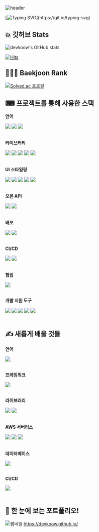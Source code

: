 ![header](https://capsule-render.vercel.app/api?type=waving&height=160&color=036ffc)

[![Typing SVG](https://readme-typing-svg.demolab.com?font=Alkatra&weight=600&pause=1000&color=F7D434&center=false&vCenter=true&random=false&width=435&lines=Wook+:+Watch+my+acheivements+!!)](https://git.io/typing-svg)

## 💥 깃허브 Stats

![devkoow's GitHub stats](https://github-readme-stats.vercel.app/api?username=devkoow&show_icons=true&theme=radical)

[![Hits](https://hits.seeyoufarm.com/api/count/incr/badge.svg?url=https%3A%2F%2Fgithub.com%2Fgjbae1212%2Fhit-counter&count_bg=%23387BF1&title_bg=%23F1C224&icon=&icon_color=%23000000&title=GitHub+Hits%21&edge_flat=false)](https://hits.seeyoufarm.com)

## 👨🏻‍💻 Baekjoon Rank

[![Solved.ac 프로필](http://mazassumnida.wtf/api/generate_badge?boj=devkoow)](https://solved.ac/devkoow)

## ⌨ 프로젝트를 통해 사용한 스택

<!-- "https://img.shields.io/badge/[보여줄 이름]-[폰트 컬러]?style=[뱃지 스타일]&logo=[스택의 아이콘]&logoColor=[로고컬러]" -->

<!-- Frontend -->
<p><strong>언어</strong></p>
<div>
    <img src="https://img.shields.io/badge/HTML5-E34F26?style=flat-square&logo=html5&logoColor=white"> 
    <img src="https://img.shields.io/badge/CSS3-1572B6?style=flat-square&logo=css3&logoColor=white"> 
    <img src="https://img.shields.io/badge/JavaScript-F7DF1E?style=flat-square&logo=javascript&logoColor=black"> 
</div>
<br/>

<!-- Library -->
<p><strong>라이브러리</strong></p>
<div>
    <img src="https://img.shields.io/badge/React.js-61DAFB?style=flat-square&logo=React&logoColor=black">
    <img src="https://img.shields.io/badge/React Router-white?style=flat-square&logo=reactrouter&logoColor=CA4245">
    <img src="https://img.shields.io/badge/React Query-FF4154?style=flat-square&logo=reactquery&logoColor=white">
    <img src="https://img.shields.io/badge/axios-7952B3?style=flat-square&logo=axios&logoColor=#5A29E4">
    <img src="https://img.shields.io/badge/Firebase-FFCA28?style=flat-square&logo=firebase&logoColor=black"> 
</div>
<br/>

<!-- UI -->
<p><strong>UI 스타일링</strong></p>
<div>
    <img src="https://img.shields.io/badge/tailwindcss-06B6D4?style=flat-square&logo=tailwindcss&logoColor=white">
    <img src="https://img.shields.io/badge/MUI-007FFF?style=flat-square&logo=mui&logoColor=white"> 
    <img src="https://img.shields.io/badge/Bootstrap-7952B3?style=flat-square&logo=bootstrap&logoColor=white">
    <img src="https://img.shields.io/badge/React icons-ed0c8c?style=flat-square&logo=&logoColor=white">
    <img src="https://img.shields.io/badge/React toastify-5afa67?style=flat-square&logo=&logoColor=black">
</div>
<br/>

<!-- OPEN API -->
<p><strong>오픈 API</strong></p>
<div>
    <img src="https://img.shields.io/badge/Youtube Videos-FF0000?style=flat-square&logo=youtube&logoColor=white">
    <img src="https://img.shields.io/badge/Google OAuth-4285F4?style=flat-square&logo=google&logoColor=white">
</div>
<br/>

<!-- 배포 -->
<p><strong>배포</strong></p>
<div>
    <img src="https://img.shields.io/badge/Docker-2496ED?style=flat-square&logo=docker&logoColor=white">
    <img src="https://img.shields.io/badge/EC2-FF9900?style=flat-square&logo=amazonec2&logoColor=black">
</div>
<br/>

<!-- CI/CD -->
<p><strong>CI/CD</strong></p>
<div>
    <img src="https://img.shields.io/badge/netlify-00C7B7?style=flat-square&logo=netlify&logoColor=white">
    <img src="https://img.shields.io/badge/GitHub-181717?style=flat-square&logo=github&logoColor=white">
</div>
<br/>

<!-- Manager -->
<p><strong>협업</strong></p>
<div>
    <img src="https://img.shields.io/badge/GitHub Actions-2088FF?style=flat-square&logo=githubactions&logoColor=white">
    
</div>
<br/>

<!-- Etc. -->
<p><strong>개발 지원 도구</strong></p>
<div>
    <img src="https://img.shields.io/badge/Notion-000000?style=flat-square&logo=Notion&logoColor=white">
    <img src="https://img.shields.io/badge/VSC-007ACC?style=flat-square&logo=visualstudiocode&logoColor=white">
    <img src="https://img.shields.io/badge/GPT-7EBC6F?style=flat-square&logo=openai&logoColor=white">
    <img src="https://img.shields.io/badge/Figma-F24E1E?style=flat-square&logo=figma&logoColor=white">
    <img src="https://img.shields.io/badge/Obsidian-7C3AED?style=flat-square&logo=obsidian&logoColor=white">
</div>
<br/>

## ✍ 새롭게 배울 것들

<!-- FrontEnd -->
<p><strong>언어</strong></p>
<div>
    <img src="https://img.shields.io/badge/TypeScript-3178C6?style=flat-square&logo=typescript&logoColor=white">
</div>
<br/>

<!-- Framework -->
<p><strong>프레임워크</strong></p>
<div>
    <img src="https://img.shields.io/badge/Next.js-000000?style=flat-square&logo=Next.js&logoColor=white"> 
</div>
<br/>

<!-- Library -->
<p><strong>라이브러리</strong></p>
<div>
    <img src="https://img.shields.io/badge/Redux-764ABC?style=flat-square&logo=redux&logoColor=white"> 
    <img src="https://img.shields.io/badge/D3.js-F9A03C?style=flat-square&logo=d3.js&logoColor=white">
</div>
<br/>

<!-- Backend -->
<p><strong>AWS 서버리스</strong></p>
<div>
     <img src="https://img.shields.io/badge/Lambda-FF9900?style=flat-square&logo=awslambda&logoColor=white">
     <img src="https://img.shields.io/badge/API Gateway-FF4F8B?style=flat-square&logo=amazonapigateway&logoColor=white">
     <img src="https://img.shields.io/badge/Cloudfront-1d1f24?style=flat-square&logo=amazon&logoColor=white"> 
</div>
<br/>

<!-- Database -->
<p><strong>데이터베이스</strong></p>
<div>
    <img src="https://img.shields.io/badge/AWS S3-569A31?style=flat-square&logo=amazons3&logoColor=white">
</div>
<br/>

<!-- CI/CD -->
<p><strong>CI/CD</strong></p>
<div>
    <img src="https://img.shields.io/badge/Vercel-000000?style=flat-square&logo=vercel&logoColor=white">
</div>
<br/>

## 🧩 한 눈에 보는 포트폴리오!

![썸네일](image.png)
https://devkoow.github.io/
